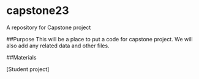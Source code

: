 # capstone23
A repository for Capstone project

##Purpose
This will be a place to put a code for capstone project. We will also add any related data and other files.


##Materials

[Student project]
